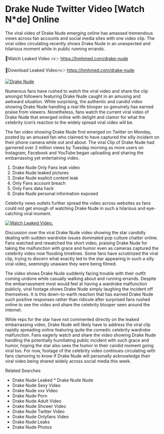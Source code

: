 ﻿# Drake Nude Twitter Video [Watch N*de] Online

The viral video of ﻿Drake Nude emerging online has amassed tremendous views across fan accounts and social media sites with one video clip. The viral video circulating recently shows ﻿Drake Nude in an unexpected and hilarious moment while in public running errands. 

🔴Watch Leaked Video 🔥👉  https://hmhmed.com/drake-nude 

🔴Download Leaked Video🔥👉  https://hmhmed.com/drake-nude 

[![Drake Nude](https://i.imgur.com/dJHk4Zq.gif)](https://hmhmed.com/drake-nude)

Numerous fans have rushed to watch the viral video and share the clip amongst followers featuring ﻿Drake Nude caught in an amusing and awkward situation. While surprising, the authentic and candid video showing ﻿Drake Nude handling a real life blooper so genuinely has earned praise from viewers. Nonetheless, fans watch the current viral video of ﻿Drake Nude that emerged online with delight and clamor for what the celebrity icon’s reaction to the widely spread viral video will be.

The fan video showing ﻿Drake Nude first emerged on Twitter on Monday, posted by an amused fan who claimed to have captured the silly incident on their phone camera while out and about. The viral Clip of ﻿Drake Nude had garnered over 2 million views by Tuesday morning as more users on Instagram, Facebook and YouTube began uploading and sharing the embarrassing yet entertaining video. 

1. ﻿Drake Nude Only Fans leak video
2. ﻿Drake Nude leaked pictures
3. ﻿Drake Nude explicit content leak
4. Only Fans account breach
5. Only Fans data hack
6. ﻿Drake Nude personal information exposed

Celebrity news outlets further spread the video across websites as fans could not get enough of watching ﻿Drake Nude in such a hilarious and eye-catching viral moment. 

[![Watch Leaked Video.](https://miro.medium.com/v2/resize:fit:828/format:webp/1*cilzJN44JGOrTw9NJCrNHA.gif "Watch Leaked Video")](https://hmhmed.com/drake-nude)

Discussion over the viral ﻿Drake Nude video showing the star candidly dealing with sudden wardrobe issues dominated pop culture chatter online. Fans watched and rewatched the short video, praising ﻿Drake Nude for taking the malfunction with grace and humor even as cameras captured the celebrity video now flooding timelines. Some fans have scrutinized the viral clip, trying to discern what exactly led to the star appearing in such a silly viral video, seemingly unaware they were being filmed.

The video shows ﻿Drake Nude suddenly facing trouble with their outfit coming undone while casually walking about and running errands. Despite the embarrassment most would feel at having a wardrobe malfunction publicly, viral footage shows ﻿Drake Nude simply laughing the incident off themselves. It is this down-to-earth reaction that has earned ﻿Drake Nude such positive responses rather than ridicule after surprised fans rushed online to see the video and share the celebrity blooper seen around the internet.  

While reps for the star have not commented directly on the leaked embarrassing video, ﻿Drake Nude will likely have to address the viral clip rapidly spreading online featuring quite the comedic celebrity wardrobe malfunction. Fans eagerly watch and share the video showing ﻿Drake Nude handling the potentially humiliating public incident with such grace and humor, hoping the star also sees the humor in their candid moment going viral too. For now, footage of the celebrity video continues circulating with fans clamoring to know if ﻿Drake Nude will personally acknowledge their viral video being shared widely across social media this week.

Related Searches
* ﻿Drake Nude Leaked
﻿* Drake Nude Nude
* ﻿Drake Nude Sexy Video
* ﻿Drake Nude xxx Video
* ﻿Drake Nude Porn
* ﻿Drake Nude Adult Video
* ﻿Drake Nude Shower Video
* ﻿Drake Nude Twitter Video
* ﻿Drake Nude Onlyfans Video
* ﻿Drake Nude Leaks
* ﻿Drake Nude Photos